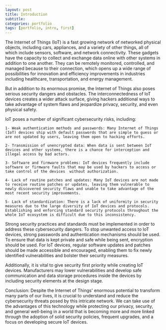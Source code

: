 ```yaml
---
layout: post
title: Introduction
subtitle: 
categories: portfolio
tags: [portfolio, intro, first]
---
```


The Internet of Things (IoT) is a fast growing network of networked physical objects, including cars, appliances, and a variety of other things, all of which include sensors, software, and network connectivity. These gadgets have the capacity to collect and exchange data online with other systems in addition to one another. They can be remotely monitored, controlled, and managed because to their connection, which opens up a wide range of possibilities for innovation and efficiency improvements in industries including healthcare, transportation, and energy management.

But in addition to its enormous promise, the Internet of Things also poses serious security dangers and obstacles. The interconnectedness of IoT devices creates a wider attack surface, giving hackers additional ways to take advantage of system flaws and jeopardize privacy, security, and even physical safety.

IoT poses a number of significant cybersecurity risks, including:

```
1- Weak authentication methods and passwords: Many Internet of Things (IoT) devices ship with default passwords that are simple to guess or are not updated by users, leaving them open to hacking efforts.

2- Transmission of unencrypted data: When data is sent between IoT devices and other systems, there is a chance for interception and illegal access by bad actors.

3- Software and firmware problems: IoT devices frequently include software or firmware faults that may be used by hackers to access or take control of the devices  without authorization.

4- Lack of routine patches and updates: Many IoT devices are not made to receive routine patches or updates, leaving them vulnerable to newly discovered security flaws and unable to take advantage of the most recent security improvements.

5- Lack of standardization: There is a lack of uniformity in security measures due to the large diversity of IoT devices and protocols. Establishing and enforcing standard security protocols throughout the whole IoT ecosystem is difficult due to this inconsistency.
```
Strong security practices and standards must be implemented in order to address these cybersecurity dangers. To stop unwanted access to IoT devices, strong passwords and authentication mechanisms should be used. To ensure that data is kept private and safe while being sent, encryption should be used. For IoT devices, regular software updates and patches should be made accessible and encouraged, enabling them to fix newly identified vulnerabilities and bolster their security measures.

Additionally, it is vital to give security first priority while creating IoT devices. Manufacturers may lower vulnerabilities and develop safe communication and data storage procedures inside the devices by including security elements at the design stage.

Conclusion: Despite the Internet of Things' enormous potential to transform many parts of our lives, it is crucial to understand and reduce the cybersecurity threats posed by this intricate network. We can take use of the advantages of this technology while protecting our privacy, security, and general well-being in a world that is becoming more and more linked through the adoption of solid security policies, frequent upgrades, and a focus on developing secure IoT devices.
